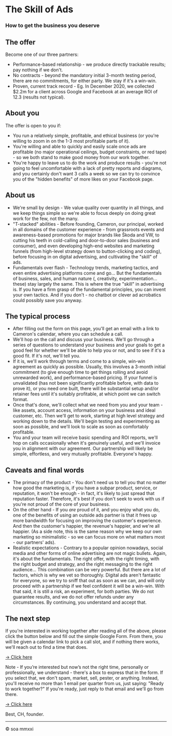 # The Skill of Ads
### How to get the business you deserve


## The offer

Become one of our three partners:

- Performance-based relationship - we produce directly trackable results; pay nothing if we don't.
- No contracts - beyond the mandatory initial 3-month testing period, there are no commitments, for either party. We stay if it's a win-win.
- Proven, current track record - Eg. In December 2020, we collected $2.2m for a client across Google and Facebook at an average ROI of 12.3 (results not typical).


## About you

The offer is open to you if:

- You run a relatively simple, profitable, and ethical business (or you're willing to zoom in on the 1-3 most profitable parts of it).
- You're willing and able to quickly and easily scale once ads are profitable (no major operational ceilings, budget constraints, or red tape) - so we both stand to make good money from our work together.
- You're happy to leave us to do the work and produce results - you're not going to feel uncomfortable with a lack of pretty reports and diagrams, and you certainly don't want 3 calls a week so we can try to convince you of the "hidden benefits" of more likes on your Facebook page.


## About us

- We're small by design - We value quality over quantity in all things, and we keep things simple so we're able to focus deeply on doing great work for the few, not the many.
- "T-stacked" abilities - Before founding, Cameron, our principal, worked in all domains of the customer experience - from grassroots events and awareness-based promotions for major brands like Škoda and VW, to cutting his teeth in cold-calling and door-to-door sales (business and consumer), and even developing high-end websites and marketing funnels (from high-level strategy down to button-clicking and coding), before focusing in on digital advertising, and cultivating the "skill" of ads.
- Fundamentals over flash - Technology trends, marketing tactics, and even entire advertising platforms come and go... But the fundamentals of business, sales, and human nature (, creativity, experimentation... these) stay largely the same. This is where the true "skill" in advertising is. If you have a firm grasp of the fundamental principles, you can invent your own tactics. And if you don't - no chatbot or clever ad acrobatics could possibly save you anyway.


## The typical process

- After filling out the form on this page, you'll get an email with a link to Cameron's calendar, where you can schedule a call.
- We'll hop on the call and discuss your business. We'll go through a series of questions to understand your business and your goals to get a good feel for whether we'll be able to help you or not, and to see if it's a good fit. If it's not, we'll tell you.
- If it is, we'll work through terms and come to a simple, win-win agreement as quickly as possible. Usually, this involves a 3-month initial commitment (to give enough time to get things rolling and avoid unrewarded work), and performance-based pricing. If your funnel is unvalidated (has not been significantly profitable before, with data to prove it), or you need one built, there will be substantial setup and/or retainer fees until it's suitably profitable, at which point we can switch format.
- Once that's done, we'll collect what we need from you and your team - like assets, account access, information on your business and ideal customer, etc. Then we'll get to work, starting at high level strategy and working down to the details. We'll begin testing and experimenting as soon as possible, and we'll look to scale as soon as comfortably profitable.
- You and your team will receive basic spending and ROI reports, we'll hop on calls occasionally when it's genuinely useful, and we'll invoice you in alignment with our agreement. Our partnership will likely be simple, effortless, and very mutually profitable. Everyone's happy.



## Caveats and final words

- The primacy of the product - You don't need us to tell you that no matter how good the marketing is, if you have a subpar product, service, or reputation, it won't be enough - in fact, it's likely to just spread that reputation faster. Therefore, it's best if you don't seek to work with us if you're not proud of the core of your business.
- On the other hand - If you _are_ proud of it, and you enjoy what you do, one of the benefits of using an outside ads partner is that it frees up more bandwidth for focusing on improving the customer's experience. And then the customer's happier, the revenue's happier, and we're all happier. (As a side note, this is the same reason why we keep our own marketing so minimalistic - so we can focus more on what matters most - our partners' ads).
- Realistic expectations - Contrary to a popular opinion nowadays, social media and other forms of online advertising are not magic bullets. Again, it's about the fundamentals. The right offer, with the right timing, with the right budget and strategy, and the right messaging to the right audience... This combination can be very powerful. But there are a lot of factors, which is why we vet so thoroughly. Digital ads aren't fantastic for everyone, so we try to sniff that out as soon as we can, and will only proceed with a partnership if we feel confident it will be a win-win. With that said, it is still a risk, an experiment, for both parties. We do not guarantee results, and we do not offer refunds under any circumstances. By continuing, you understand and accept that.



## The next step

If you're interested in working together after reading all of the above, please click the button below and fill out the simple Google Form. From there, you will be given a calendar link to pick a call slot, and if nothing there works, we'll reach out to find a time that does.

[-> Click here](https://forms.google.com)

Note - If you’re interested but now’s not the right time, personally or professionally, we understand - there's a box to express that in the form. If you select that, we don't spam, market, sell, pester, or anything. Instead, you'll receive no more than 1 email per quarter from us, just saying: "Ready to work together?" If you're ready, just reply to that email and we'll go from there.

[-> Click here](https://forms.google.com)

Best,
CH, founder.



***

© soa mmxxi
